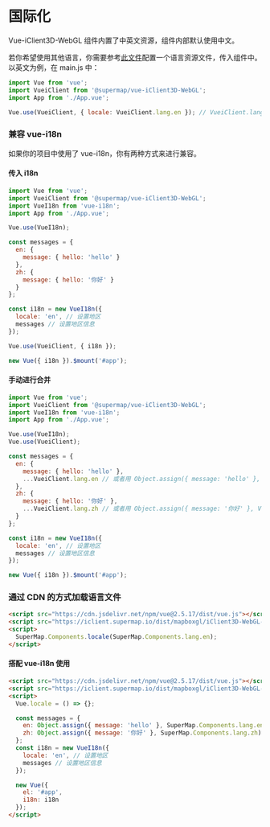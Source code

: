 # 国际化

Vue-iClient3D-WebGL 组件内置了中英文资源，组件内部默认使用中文。

若你希望使用其他语言，你需要参考[此文件](https://github.com/SuperMap/vue-iclient/blob/master/src/common/_lang/zh.js)配置一个语言资源文件，传入组件中。以英文为例，在 main.js 中：

```js
import Vue from 'vue';
import VueiClient from '@supermap/vue-iClient3D-WebGL';
import App from './App.vue';

Vue.use(VueiClient, { locale: VueiClient.lang.en }); // VueiClient.lang.en 为内置英文资源文件
```

### 兼容 vue-i18n

如果你的项目中使用了 vue-i18n，你有两种方式来进行兼容。

#### 传入 i18n

```js
import Vue from 'vue';
import VueiClient from '@supermap/vue-iClient3D-WebGL';
import VueI18n from 'vue-i18n';
import App from './App.vue';

Vue.use(VueI18n);

const messages = {
  en: {
    message: { hello: 'hello' }
  },
  zh: {
    message: { hello: '你好' }
  }
};

const i18n = new VueI18n({
  locale: 'en', // 设置地区
  messages // 设置地区信息
});

Vue.use(VueiClient, { i18n });

new Vue({ i18n }).$mount('#app');
```

#### 手动进行合并

```js
import Vue from 'vue';
import VueiClient from '@supermap/vue-iClient3D-WebGL';
import VueI18n from 'vue-i18n';
import App from './App.vue';

Vue.use(VueI18n);
Vue.use(VueiClient);

const messages = {
  en: {
    message: { hello: 'hello' },
    ...VueiClient.lang.en // 或者用 Object.assign({ message: 'hello' }, VueiClient.lang.en)
  },
  zh: {
    message: { hello: '你好' },
    ...VueiClient.lang.zh // 或者用 Object.assign({ message: '你好' }, VueiClient.lang.zh)
  }
};

const i18n = new VueI18n({
  locale: 'en', // 设置地区
  messages // 设置地区信息
});

new Vue({ i18n }).$mount('#app');
```

### 通过 CDN 的方式加载语言文件

```html
<script src="https://cdn.jsdelivr.net/npm/vue@2.5.17/dist/vue.js"></script>
<script src="https://iclient.supermap.io/dist/mapboxgl/iClient3D-WebGL-vue.min.js"></script>
<script>
  SuperMap.Components.locale(SuperMap.Components.lang.en);
</script>
```

#### 搭配 vue-i18n 使用

```html
<script src="https://cdn.jsdelivr.net/npm/vue@2.5.17/dist/vue.js"></script>
<script src="https://iclient.supermap.io/dist/mapboxgl/iClient3D-WebGL-vue.min.js"></script>
<script>
  Vue.locale = () => {};

  const messages = {
    en: Object.assign({ message: 'hello' }, SuperMap.Components.lang.en),
    zh: Object.assign({ message: '你好' }, SuperMap.Components.lang.zh)
  };
  const i18n = new VueI18n({
    locale: 'en', // 设置地区
    messages // 设置地区信息
  });

  new Vue({
    el: '#app',
    i18n: i18n
  });
</script>
```
